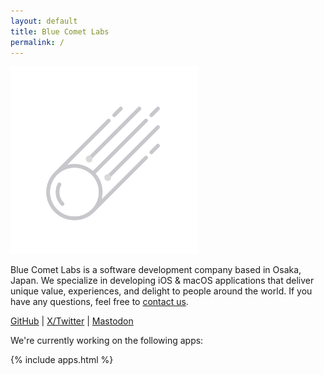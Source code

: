 ```yaml
---
layout: default
title: Blue Comet Labs
permalink: /
---
```


<div class="text-center">
    <img src="/assets/logo.svg" alt="Blue Comet Labs" height="300" width="300">
</div>

Blue Comet Labs is a software development company based in Osaka, Japan.
We specialize in developing iOS & macOS applications that deliver unique value, experiences, and delight to people around the world.
If you have any questions, feel free to [contact us](mailto:contact@bluecometlabs.com).

<div>
    <a href="{{ site.links.github }}" target="_blank">GitHub</a>
     |
    <a href="{{ site.links.twitter }}" target="_blank">X/Twitter</a>
     |
    <a rel="me" href="{{ site.links.mastodon }}" target="_blank">Mastodon</a>
</div>

We're currently working on the following apps:

{% include apps.html %}
